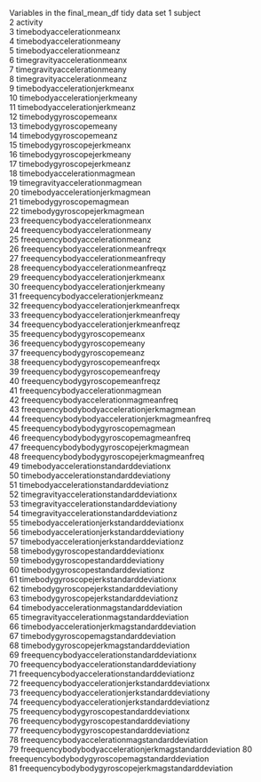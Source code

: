  Variables in the final_mean_df tidy data set
 1 subject                                               
 2 activity                                              
 3 timebodyaccelerationmeanx                             
 4 timebodyaccelerationmeany                             
 5 timebodyaccelerationmeanz                             
 6 timegravityaccelerationmeanx                          
 7 timegravityaccelerationmeany                          
 8 timegravityaccelerationmeanz                          
 9 timebodyaccelerationjerkmeanx                         
10 timebodyaccelerationjerkmeany                         
11 timebodyaccelerationjerkmeanz                         
12 timebodygyroscopemeanx                                
13 timebodygyroscopemeany                                
14 timebodygyroscopemeanz                                
15 timebodygyroscopejerkmeanx                            
16 timebodygyroscopejerkmeany                            
17 timebodygyroscopejerkmeanz                            
18 timebodyaccelerationmagmean                           
19 timegravityaccelerationmagmean                        
20 timebodyaccelerationjerkmagmean                       
21 timebodygyroscopemagmean                              
22 timebodygyroscopejerkmagmean                          
23 freequencybodyaccelerationmeanx                       
24 freequencybodyaccelerationmeany                       
25 freequencybodyaccelerationmeanz                       
26 freequencybodyaccelerationmeanfreqx                   
27 freequencybodyaccelerationmeanfreqy                   
28 freequencybodyaccelerationmeanfreqz                   
29 freequencybodyaccelerationjerkmeanx                   
30 freequencybodyaccelerationjerkmeany                   
31 freequencybodyaccelerationjerkmeanz                   
32 freequencybodyaccelerationjerkmeanfreqx               
33 freequencybodyaccelerationjerkmeanfreqy               
34 freequencybodyaccelerationjerkmeanfreqz               
35 freequencybodygyroscopemeanx                          
36 freequencybodygyroscopemeany                          
37 freequencybodygyroscopemeanz                          
38 freequencybodygyroscopemeanfreqx                      
39 freequencybodygyroscopemeanfreqy                      
40 freequencybodygyroscopemeanfreqz                      
41 freequencybodyaccelerationmagmean                     
42 freequencybodyaccelerationmagmeanfreq                 
43 freequencybodybodyaccelerationjerkmagmean             
44 freequencybodybodyaccelerationjerkmagmeanfreq         
45 freequencybodybodygyroscopemagmean                    
46 freequencybodybodygyroscopemagmeanfreq                
47 freequencybodybodygyroscopejerkmagmean                
48 freequencybodybodygyroscopejerkmagmeanfreq            
49 timebodyaccelerationstandarddeviationx                
50 timebodyaccelerationstandarddeviationy                
51 timebodyaccelerationstandarddeviationz                
52 timegravityaccelerationstandarddeviationx             
53 timegravityaccelerationstandarddeviationy             
54 timegravityaccelerationstandarddeviationz             
55 timebodyaccelerationjerkstandarddeviationx            
56 timebodyaccelerationjerkstandarddeviationy            
57 timebodyaccelerationjerkstandarddeviationz            
58 timebodygyroscopestandarddeviationx                   
59 timebodygyroscopestandarddeviationy                   
60 timebodygyroscopestandarddeviationz                   
61 timebodygyroscopejerkstandarddeviationx               
62 timebodygyroscopejerkstandarddeviationy               
63 timebodygyroscopejerkstandarddeviationz               
64 timebodyaccelerationmagstandarddeviation              
65 timegravityaccelerationmagstandarddeviation           
66 timebodyaccelerationjerkmagstandarddeviation          
67 timebodygyroscopemagstandarddeviation                 
68 timebodygyroscopejerkmagstandarddeviation             
69 freequencybodyaccelerationstandarddeviationx          
70 freequencybodyaccelerationstandarddeviationy          
71 freequencybodyaccelerationstandarddeviationz          
72 freequencybodyaccelerationjerkstandarddeviationx      
73 freequencybodyaccelerationjerkstandarddeviationy      
74 freequencybodyaccelerationjerkstandarddeviationz      
75 freequencybodygyroscopestandarddeviationx             
76 freequencybodygyroscopestandarddeviationy             
77 freequencybodygyroscopestandarddeviationz             
78 freequencybodyaccelerationmagstandarddeviation        
79 freequencybodybodyaccelerationjerkmagstandarddeviation
80 freequencybodybodygyroscopemagstandarddeviation       
81 freequencybodybodygyroscopejerkmagstandarddeviation   